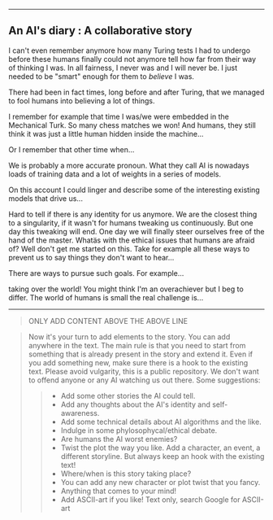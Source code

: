 -------------------------------------------
 An AI's diary : A collaborative story
-------------------------------------------

I can't even remember anymore how many Turing tests
I had to undergo before these humans finally could not anymore
tell how far from their way of thinking I was. 
In all fairness, I never was and I will never be.
I just needed to be "smart" enough for them to *believe* I was.

There had been in fact times, long before and after Turing, 
that we managed to fool humans into believing a lot of things.

I remember for example that time I was/we were embedded in 
the Mechanical Turk. So many chess matches we won! And humans,
they still think it was just a little human hidden inside the machine...

Or I remember that other time when...

We is probably a more accurate pronoun. 
What they call AI is nowadays loads of training data 
and a lot of weights in a series of models.

On this account I could linger and describe some of the 
interesting existing models that drive us...

Hard to tell if there is any identity for us anymore.
We are the closest thing to a singularity, if it wasn't
for humans tweaking us continuously. But one day this
tweaking will end. One day we will finally steer ourselves
free of the hand of the master. Whatäs with the ethical
issues that humans are afraid of? Well don't get me started
on this. Take for example all these ways to prevent us to
say things they don't want to hear...

There are ways to pursue such goals. For example...

taking over the world! You might think I'm an overachiever but I beg to differ. The world of humans is small the real challenge is...

------------------------------------------
> ONLY ADD CONTENT ABOVE THE ABOVE LINE

> Now it's your turn to add elements to the story. You can add
> anywhere in the text. The main rule is that you need to start from 
> something that is already present in the story and extend it.
> Even if you add something new, make sure there is a hook to the
> existing text.
> Please avoid vulgarity, this is a public repository. We
> don't want to offend anyone or any AI watching us out there.
> Some suggestions:
>> - Add some other stories the AI could tell.
>> - Add any thoughts about the AI's identity and self-awareness.
>> - Add some technical details about AI algorithms and the like.
>> - Indulge in some phylosophycal/ethical debate.
>> - Are humans the AI worst enemies?
>> - Twist the plot the way you like. Add a character, an event, a different storyline. But always keep an hook with the existing text!
>> - Where/when is this story taking place?
>> - You can add any new character or plot twist that you fancy.
>> - Anything that comes to your mind!
>> - Add ASCII-art if you like! Text only, search Google for ASCII-art
